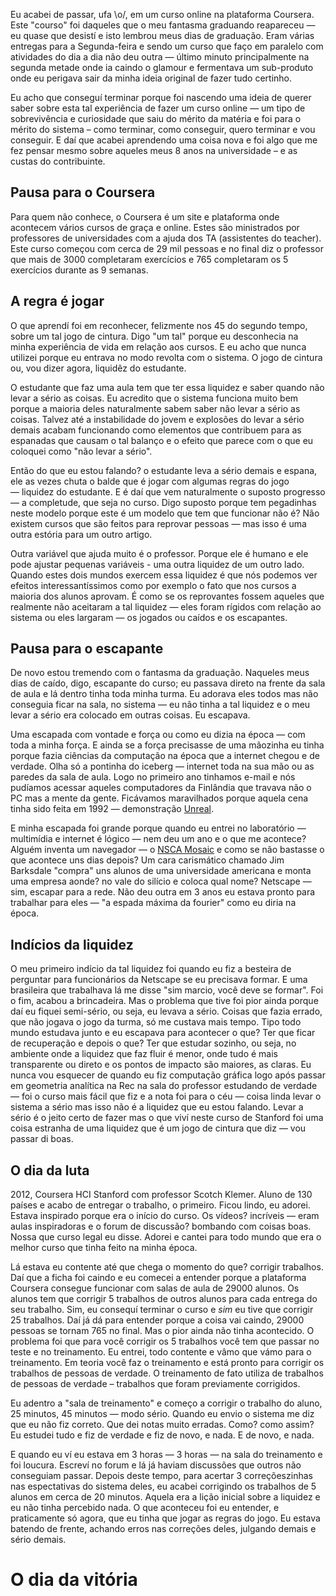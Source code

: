 Eu acabei de passar, ufa \o/, em um curso online na plataforma Coursera. Este "courso" foi daqueles que o meu fantasma graduando reapareceu — eu quase que desistí e isto lembrou meus dias de graduação. Eram várias entregas para a Segunda-feira e sendo um curso que faço em paralelo com atividades do dia a dia não deu outra — último minuto principalmente na segunda metade onde ia caindo o glamour e fermentava um sub-produto onde eu perigava sair da minha ideia original de fazer tudo certinho. 

Eu acho que conseguí terminar porque foi nascendo uma ideia de querer saber sobre esta tal experiência de fazer um curso online — um tipo de sobrevivência e curiosidade que saiu do mérito da matéria e foi para o mérito do sistema – como terminar, como conseguir, quero terminar e vou conseguir. E daí que acabei aprendendo uma coisa nova e foi algo que me fez pensar mesmo sobre aqueles meus 8 anos na universidade – e as custas do contribuinte. 

## Pausa para o Coursera 

Para quem não conhece, o Coursera é um site e plataforma onde acontecem vários cursos de graça e online. Estes são ministrados por professores de universidades com a ajuda dos TA (assistentes do teacher). Este curso começou com cerca de 29 mil pessoas e no final diz o professor que mais de 3000 completaram exercícios e 765 completaram os 5 exercícios durante as 9 semanas. 

## A regra é jogar 

O que aprendí foi em reconhecer, felizmente nos 45 do segundo tempo, sobre um tal jogo de cintura. Digo "um tal" porque eu desconhecia na minha experiência de vida em relação aos cursos. E eu acho que nunca utilizei porque eu entrava no modo revolta com o sistema. O jogo de cintura ou, vou dizer agora, liquidêz do estudante. 

O estudante que faz uma aula tem que ter essa liquidez e saber quando não levar a sério as coisas. Eu acredito que o sistema funciona muito bem porque a maioria deles naturalmente sabem saber não levar a sério as coisas. Talvez até a instabilidade do jovem e explosões do levar a sério demais acabam funcionando como elementos que contribuem para as espanadas que causam o tal balanço e o efeito que parece com o que eu coloquei como "não levar a sério".

Então do que eu estou falando? o estudante leva a sério demais e espana, ele as vezes chuta o balde que é jogar com algumas regras do jogo — liquidez do estudante. E é daí que vem naturalmente o suposto progresso — a completude, que seja no curso. Digo suposto porque tem pegadinhas neste modelo porque este é um modelo que tem que funcionar não é? Não existem cursos que são feitos para reprovar pessoas — mas isso é uma outra estória para um outro artigo. 

Outra variável que ajuda muito é o professor. Porque ele é humano e ele pode ajustar pequenas variáveis - uma outra liquidez de um outro lado. Quando estes dois mundos exercem essa liquidez é que nós podemos ver efeitos interessantíssimos como por exemplo o fato que nos cursos a maioria dos alunos aprovam. É como se os reprovantes fossem aqueles que realmente não aceitaram a tal liquidez — eles foram rígidos com relação ao sistema ou eles largaram — os jogados ou caídos e os escapantes. 

## Pausa para o escapante

De novo estou tremendo com o fantasma da graduação. Naqueles meus dias de caído, digo, escapante do curso; eu passava direto na frente da sala de aula e lá dentro tinha toda minha turma. Eu adorava eles todos mas não conseguia ficar na sala, no sistema — eu não tinha a tal liquidez e o meu levar a sério era colocado em outras coisas. Eu escapava.

Uma escapada com vontade e força ou como eu dizia na época — com toda a minha força. E ainda se a força precisasse de uma mãozinha eu tinha porque fazia ciências da computação na época que a internet chegou e de verdade. Olha só a pontinha do iceberg — internet toda na sua mão ou as paredes da sala de aula. Logo no primeiro ano tinhamos e-mail e nós pudíamos acessar aqueles computadores da Finlândia que travava não o PC mas a mente da gente. Ficávamos maravilhados porque aquela cena tinha sido feita em 1992 — demonstração [Unreal](http://www.youtube.com/watch?v=vxGtPAhkEQU).

E minha escapada foi grande porque quando eu entrei no laboratório — multimídia e internet é lógico — nem deu um ano e o que me acontece? Alguém inventa um navegador — o [NSCA Mosaic](http://en.wikipedia.org/wiki/Mosaic_(web_browser)) e como se não bastasse o que acontece uns dias depois? Um cara carismático chamado Jim Barksdale "compra" uns alunos de uma universidade americana e monta uma empresa aonde? no vale do silício e coloca qual nome? Netscape — sim, escapar para a rede. Não deu outra em 3 anos eu estava pronto para trabalhar para eles — "a espada máxima da fourier" como eu diria na época. 

## Indícios da liquidez 

O meu primeiro indício da tal liquidez foi quando eu fiz a besteira de perguntar para funcionários da Netscape se eu precisava formar. E uma brasileira que trabalhava lá me disse "sim marcio, você deve se formar". Foi o fim, acabou a brincadeira. Mas o problema que tive foi pior ainda porque daí eu fiquei semi-sério, ou seja, eu levava a sério. Coisas que fazia errado, que não jogava o jogo da turma, só me custava mais tempo. Tipo todo mundo estudava junto e eu escapava para acontecer o que? Ter que ficar de recuperação e depois o que? Ter que estudar sozinho, ou seja, no ambiente onde a liquidez que faz fluir é menor, onde tudo é mais transparente ou direto e os pontos de impacto são maiores, as claras. Eu nunca vou esquecer de quando eu fiz computação gráfica logo após passar em geometria analítica na Rec na sala do professor estudando de verdade — foi o curso mais fácil que fiz e a nota foi para o céu — coisa linda levar o sistema a sério mas isso não é a liquidez que eu estou falando. Levar a sério é o jeito certo de fazer mas o que viví neste curso de Stanford foi uma coisa estranha de uma liquidez que é um jogo de cintura que diz — vou passar di boas. 

## O dia da luta 

2012, Coursera HCI Stanford com professor Scotch Klemer. Aluno de 130 países e acabo de entregar o trabalho, o primeiro. Ficou lindo, eu adorei. Estava inspirado porque era o início do curso. Os vídeos? incríveis — eram aulas inspiradoras e o forum de discussão? bombando com coisas boas. Nossa que curso legal eu disse. Adorei e cantei para todo mundo que era o melhor curso que tinha feito na minha época. 

Lá estava eu contente até que chega o momento do que? corrigir trabalhos. Daí que a ficha foi caindo e eu comecei a entender porque a plataforma Coursera consegue funcionar com salas de aula de 29000 alunos. Os alunos tem que corrigir 5 trabalhos de outros alunos para cada entrega do seu trabalho. Sim, eu consequí terminar o curso e *sim* eu tive que corrigir 25 trabalhos. Daí já dá para entender porque a coisa vai caindo, 29000 pessoas se tornam 765 no final.  Mas o pior ainda não tinha acontecido. O problema foi que para você corrigir os 5 trabalhos você tem que passar no teste e no treinamento. Eu entrei, todo contente e vâmo que vámo para o treinamento. Em teoria você faz o treinamento e está pronto para corrigir os trabalhos de pessoas de verdade. O treinamento de fato utiliza de trabalhos de pessoas de verdade – trabalhos que foram previamente corrigidos. 

Eu adentro a "sala de treinamento" e começo a corrigir o trabalho do aluno, 25 minutos, 45 minutos — modo sério. Quando eu envio o sistema me diz que eu não fiz correto. Que dei notas muito erradas. Como? como assim? Eu estudei tudo e fiz de verdade e fiz de novo, e nada. E de novo, e nada. 

E quando eu ví eu estava em 3 horas — 3 horas — na sala do treinamento e foi loucura. Escreví no forum e lá já haviam discussões que outros não conseguiam passar. Depois deste tempo, para acertar 3 correçõeszinhas nas espectativas do sistema deles, eu acabei corrigindo os trabalhos de 5 alunos em cerca de 20 minutos. Aquela era a lição inicial sobre a liquidez e eu não tinha percebido nada. O que aconteceu foi eu entender, e praticamente só agora, que eu tinha que jogar as regras do jogo. Eu estava batendo de frente, achando erros nas correções deles, julgando demais e sério demais. 

# O dia da vitória









